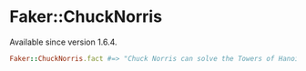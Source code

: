 # Faker::ChuckNorris

Available since version 1.6.4.

```ruby
Faker::ChuckNorris.fact #=> "Chuck Norris can solve the Towers of Hanoi in one move."
```
